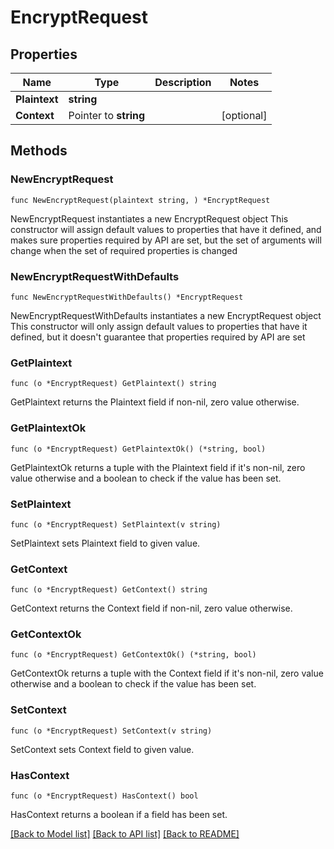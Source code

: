 # EncryptRequest

## Properties

Name | Type | Description | Notes
------------ | ------------- | ------------- | -------------
**Plaintext** | **string** |  | 
**Context** | Pointer to **string** |  | [optional] 

## Methods

### NewEncryptRequest

`func NewEncryptRequest(plaintext string, ) *EncryptRequest`

NewEncryptRequest instantiates a new EncryptRequest object
This constructor will assign default values to properties that have it defined,
and makes sure properties required by API are set, but the set of arguments
will change when the set of required properties is changed

### NewEncryptRequestWithDefaults

`func NewEncryptRequestWithDefaults() *EncryptRequest`

NewEncryptRequestWithDefaults instantiates a new EncryptRequest object
This constructor will only assign default values to properties that have it defined,
but it doesn't guarantee that properties required by API are set

### GetPlaintext

`func (o *EncryptRequest) GetPlaintext() string`

GetPlaintext returns the Plaintext field if non-nil, zero value otherwise.

### GetPlaintextOk

`func (o *EncryptRequest) GetPlaintextOk() (*string, bool)`

GetPlaintextOk returns a tuple with the Plaintext field if it's non-nil, zero value otherwise
and a boolean to check if the value has been set.

### SetPlaintext

`func (o *EncryptRequest) SetPlaintext(v string)`

SetPlaintext sets Plaintext field to given value.


### GetContext

`func (o *EncryptRequest) GetContext() string`

GetContext returns the Context field if non-nil, zero value otherwise.

### GetContextOk

`func (o *EncryptRequest) GetContextOk() (*string, bool)`

GetContextOk returns a tuple with the Context field if it's non-nil, zero value otherwise
and a boolean to check if the value has been set.

### SetContext

`func (o *EncryptRequest) SetContext(v string)`

SetContext sets Context field to given value.

### HasContext

`func (o *EncryptRequest) HasContext() bool`

HasContext returns a boolean if a field has been set.


[[Back to Model list]](../README.md#documentation-for-models) [[Back to API list]](../README.md#documentation-for-api-endpoints) [[Back to README]](../README.md)


